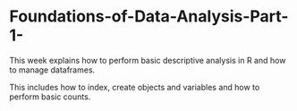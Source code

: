 # Foundations-of-Data-Analysis-Part-1-

This week explains how to perform basic descriptive analysis in R and how to manage dataframes. 

This includes how to index, create objects and variables and how to perform basic counts. 
